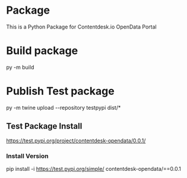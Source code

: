 # Package
This is a Python Package for Contentdesk.io OpenData Portal


# Build package

py -m build

# Publish Test package

py -m twine upload --repository testpypi dist/*

## Test Package Install

https://test.pypi.org/project/contentdesk-opendata/0.0.1/

### Install Version
pip install -i https://test.pypi.org/simple/ contentdesk-opendata/==0.0.1